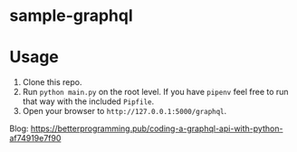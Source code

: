 # sample-graphql

# Usage
1. Clone this repo.
2. Run `python main.py` on the root level. If you have `pipenv` feel free to run that way with the included `Pipfile`.
3. Open your browser to `http://127.0.0.1:5000/graphql`.

Blog: https://betterprogramming.pub/coding-a-graphql-api-with-python-af74919e7f90
